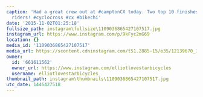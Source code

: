 ```yaml
---
caption: 'Had a great crew out at #camptonCX today. Two top 10 finishes for #lovestarfactoryteam
  riders! #cyclocross #cx #bikechi'
date: '2015-11-02T01:25:18'
fullsize_path: instagram\fullsize\1109036865427107517.jpg
instagram_url: https://www.instagram.com/p/9kFyc2mG69
location: {}
media_id: '1109036865427107517'
media_url: https://scontent.cdninstagram.com/t51.2885-15/e35/12139670_1633259696963238_220067927_n.jpg?ig_cache_key=MTEwOTAzNjg2NTQyNzEwNzUxNw%3D%3D.2
owner:
  id: '661611562'
  owner_url: https://www.instagram.com/elliotlovestarbicycles
  username: elliotlovestarbicycles
thumbnail_path: instagram\thumbnails\1109036865427107517.jpg
utc_date: 1446427518
---
```

